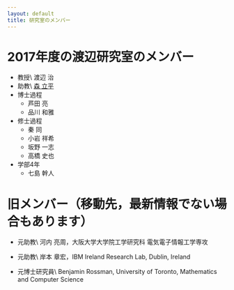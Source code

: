 ```yaml
---
layout: default
title: 研究室のメンバー
---
```


# 2017年度の渡辺研究室のメンバー

* 教授\\
  渡辺 治
* 助教\\
  [森 立平](./mori/)
* 博士過程
  * 芦田 亮
  * 品川 和雅
* 修士過程
  * 秦 同
  * 小岩 祥希
  * 坂野 一志
  * 高橋 史也
* 学部4年
  * 七島 幹人

# 旧メンバー（移動先，最新情報でない場合もあります）

* 元助教\\
  河内 亮周，大阪大学大学院工学研究科 電気電子情報工学専攻

* 元助教\\
  岸本 章宏，IBM Ireland Research Lab, Dublin, Ireland

* 元博士研究員\\
  Benjamin Rossman, University of Toronto, Mathematics and Computer Science
